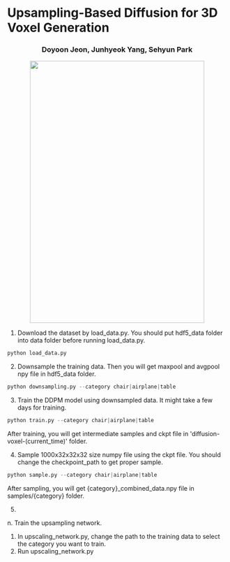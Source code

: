 # Upsampling-Based Diffusion for 3D Voxel Generation

<div align=center>
  <h3>
  Doyoon Jeon, Junhyeok Yang, Sehyun Park
  </h3>
</div>


<p align="center"><img src="https://github.com/user-attachments/assets/acceed20-c532-4416-b12e-1dcfc797897b" width="400" height="600" /></p>


1. Download the dataset by load_data.py. You should put hdf5_data folder into data folder before running load_data.py.
```python
python load_data.py
```

2. Downsample the training data. Then you will get maxpool and avgpool npy file in hdf5_data folder.
```python
python downsampling.py --category chair|airplane|table
```

3. Train the DDPM model using downsampled data. It might take a few days for training.
```python
python train.py --category chair|airplane|table
```
After training, you will get intermediate samples and ckpt file in 'diffusion-voxel-(current_time)' folder.

4. Sample 1000x32x32x32 size numpy file using the ckpt file. You should change the checkpoint_path to get proper sample.
```python
python sample.py --category chair|airplane|table
```
After sampling, you will get {category}_combined_data.npy file in samples/{category} folder.
   
5. 

n. Train the upsampling network.
   1) In upscaling_network.py, change the path to the training data to select the category you want to train.
   2) Run upscaling_network.py